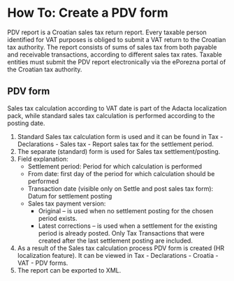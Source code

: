 # How To: Create a PDV form 

PDV report is a Croatian sales tax return report. Every taxable person identified for VAT purposes is obliged to submit a VAT return to the Croatian tax authority. The report consists of sums of sales tax from both payable and receivable transactions, according to different sales tax rates. Taxable entities must submit the PDV report electronically via the ePorezna portal of the Croatian tax authority.

## PDV form

Sales tax calculation according to VAT date is part of the Adacta localization pack, while standard sales tax calculation is performed according to the posting date. 

1. Standard Sales tax calculation form is used and it can be found in Tax - Declarations - Sales tax - Report sales tax for the settlement period.  
2. The separate (standard) form is used for Sales tax settlement/posting.  
3. Field explanation: 
   - Settlement period: Period for which calculation is performed 
   - From date: first day of the period for which calculation should be performed  
   - Transaction date (visible only on Settle and post sales tax form): Datum for settlement posting  
   - Sales tax payment version: 
      - Original – is used when no settlement posting for the chosen period exists. 
      - Latest corrections – is used when a settlement for the existing period is already posted. Only Tax Transactions that were created after the last settlement posting are included. 
4. As a result of the Sales tax calculation process PDV form is created (HR localization feature). It can be viewed in Tax - Declarations - Croatia - VAT - PDV forms. 
5. The report can be exported to XML.  

 

 

 

 

